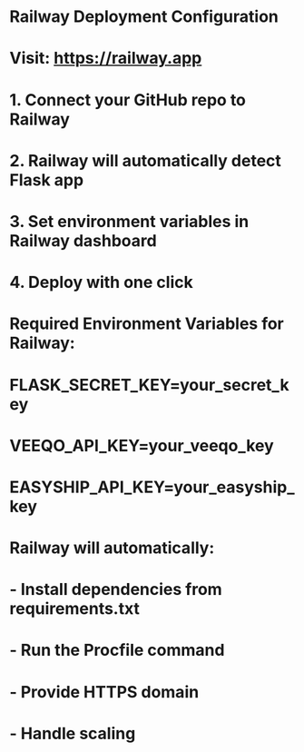 # Railway Deployment Configuration
# Visit: https://railway.app

# 1. Connect your GitHub repo to Railway
# 2. Railway will automatically detect Flask app
# 3. Set environment variables in Railway dashboard
# 4. Deploy with one click

# Required Environment Variables for Railway:
# FLASK_SECRET_KEY=your_secret_key
# VEEQO_API_KEY=your_veeqo_key
# EASYSHIP_API_KEY=your_easyship_key

# Railway will automatically:
# - Install dependencies from requirements.txt
# - Run the Procfile command
# - Provide HTTPS domain
# - Handle scaling
